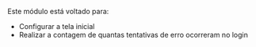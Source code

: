 Este módulo está voltado para:
- Configurar a tela inicial 
- Realizar a contagem de quantas tentativas de erro ocorreram no login